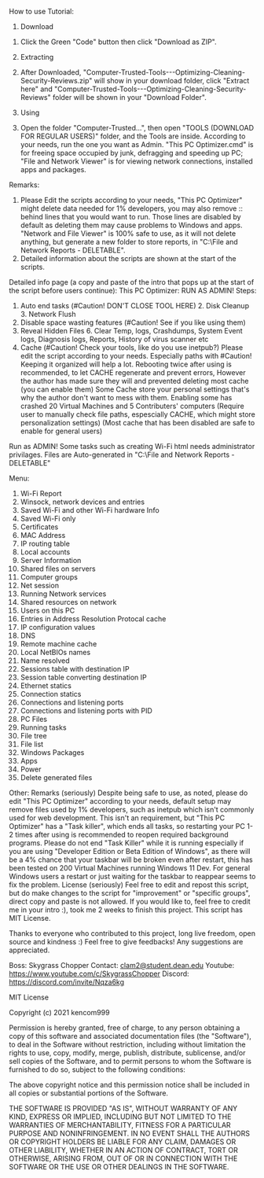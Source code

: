 How to use Tutorial:

1) Download
1. Click the Green "Code" button then click "Download as ZIP".

2) Extracting
2. After Downloaded, "Computer-Trusted-Tools---Optimizing-Cleaning-Security-Reviews.zip" will show in your download folder, click "Extract here" and "Computer-Trusted-Tools---Optimizing-Cleaning-Security-Reviews" folder will be shown in your "Download Folder".

3) Using
3. Open the folder "Computer-Trusted...", then open "TOOLS (DOWNLOAD FOR REGULAR USERS)" folder, and the Tools are inside. According to your needs, run the one you want as Admin. "This PC Optimizer.cmd" is for freeing space occupied by junk, defragging and speeding up PC; "File and Network Viewer" is for viewing network connections, installed apps and packages.

Remarks:
1. Please Edit the scripts according to your needs, "This PC Optimizer" might delete data needed for 1% developers, you may also remove :: behind lines that you would want to run. Those lines are disabled by default as deleting them may cause problems to Windows and apps. "Network and File Viewer" is 100% safe to use, as it will not delete anything, but generate a new folder to store reports, in "C:\File and Network Reports - DELETABLE".
2. Detailed information about the scripts are shown at the start of the scripts.

Detailed info page (a copy and paste of the intro that pops up at the start of the script before users continue):
This PC Optimizer:
RUN AS ADMIN!
Steps:
1. Auto end tasks (#Caution! DON'T CLOSE TOOL HERE) 2. Disk Cleanup 3. Network Flush
4. Disable space wasting features (#Caution! See if you like using them)
5. Reveal Hidden Files 6. Clear Temp, logs, Crashdumps,
System Event logs, Diagnosis logs, Reports, History of virus scanner etc
6. Cache (#Caution! Check your tools, like do you use inetpub?)
Please edit the script according to your needs. Especially paths with #Caution!
Keeping it organized will help a lot.
Rebooting twice after using is recommended, to let CACHE regenerate and prevent errors,
However the author has made sure they will and prevented deleting most cache (you can enable them)
Some Cache store your personal settings that's why the author don't want to mess with them.
Enabling some has crashed 20 Virtual Machines and 5 Contributers' computers
(Require user to manually check file paths, espescially CACHE, which might store personalization settings)
(Most cache that has been disabled are safe to enable for general users)

Run as ADMIN! Some tasks such as creating Wi-Fi html needs administrator privilages.
Files are Auto-generated in "C:\File and Network Reports - DELETABLE"

Menu:
1. Wi-Fi Report
2. Winsock, network devices and entries
3. Saved Wi-Fi and other Wi-Fi hardware Info
4. Saved Wi-Fi only
5. Certificates
6. MAC Address
7. IP routing table
8. Local accounts
9. Server Information
10. Shared files on servers
11. Computer groups
12. Net session
13. Running Network services
14. Shared resources on network
15. Users on this PC
16. Entries in Address Resolution Protocal cache
17. IP configuration values
18. DNS
19. Remote machine cache
20. Local NetBIOs names
21. Name resolved
22. Sessions table with destination IP
23. Session table converting destination IP
24. Ethernet statics
25. Connection statics
26. Connections and listening ports
27. Connections and listening ports with PID
28. PC Files
29. Running tasks
30. File tree
31. File list
32. Windows Packages
33. Apps
34. Power
35. Delete generated files

Other:
Remarks (seriously)
Despite being safe to use, as noted, please do edit "This PC Optimizer" according to your needs, default setup may remove files used by 1% developers, such as inetpub which isn't commonly used for web development. This isn't an requirement, but "This PC Optimizer" has a "Task killer", which ends all tasks, so restarting your PC 1-2 times after using is recommended to reopen required background programs. Please do not end "Task Killer" while it is running especially if you are using "Developer Edition or Beta Edition of Windows", as there will be a 4% chance that your taskbar will be broken even after restart, this has been tested on 200 Virtual Machines running Windows 11 Dev. For general Windows users a restart or just waiting for the taskbar to reappear seems to fix the problem.
License (seriously)
Feel free to edit and repost this script, but do make changes to the script for "improvement" or "specific groups", direct copy and paste is not allowed. If you would like to, feel free to credit me in your intro :), took me 2 weeks to finish this project. This script has MIT License.

Thanks to everyone who contributed to this project, long live freedom, open source and kindness :)
Feel free to give feedbacks! Any suggestions are appreciated.

Boss: Skygrass Chopper
Contact: clam2@student.dean.edu
Youtube: https://www.youtube.com/c/SkygrassChopper
Discord: https://discord.com/invite/Nqza6kg

MIT License

Copyright (c) 2021 kencom999

Permission is hereby granted, free of charge, to any person obtaining a copy
of this software and associated documentation files (the "Software"), to deal
in the Software without restriction, including without limitation the rights
to use, copy, modify, merge, publish, distribute, sublicense, and/or sell
copies of the Software, and to permit persons to whom the Software is
furnished to do so, subject to the following conditions:

The above copyright notice and this permission notice shall be included in all
copies or substantial portions of the Software.

THE SOFTWARE IS PROVIDED "AS IS", WITHOUT WARRANTY OF ANY KIND, EXPRESS OR
IMPLIED, INCLUDING BUT NOT LIMITED TO THE WARRANTIES OF MERCHANTABILITY,
FITNESS FOR A PARTICULAR PURPOSE AND NONINFRINGEMENT. IN NO EVENT SHALL THE
AUTHORS OR COPYRIGHT HOLDERS BE LIABLE FOR ANY CLAIM, DAMAGES OR OTHER
LIABILITY, WHETHER IN AN ACTION OF CONTRACT, TORT OR OTHERWISE, ARISING FROM,
OUT OF OR IN CONNECTION WITH THE SOFTWARE OR THE USE OR OTHER DEALINGS IN THE
SOFTWARE.
